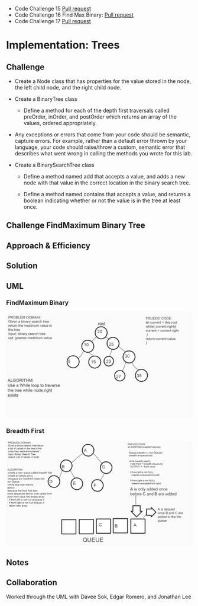 - Code Challenge 15 [Pull request](https://github.com/Chris-Bortel/data-structures-and-algorithms/pull/47)
- Code Challenge 16 Find Max Binary: [Pull request](https://github.com/Chris-Bortel/data-structures-and-algorithms/pull/49)
- Code Challenge 17 [Pull request](https://github.com/Chris-Bortel/data-structures-and-algorithms/pull/48)

# Implementation: Trees

<!-- Short summary or background information -->

## Challenge

<!-- Description of the challenge -->

- Create a Node class that has properties for the value stored in the node, the left child node, and the right child node.

- Create a BinaryTree class

  - Define a method for each of the depth first traversals called preOrder, inOrder, and postOrder which returns an array of the values, ordered appropriately.

- Any exceptions or errors that come from your code should be semantic, capture errors. For example, rather than a default error thrown by your language, your code should raise/throw a custom, semantic error that describes what went wrong in calling the methods you wrote for this lab.

- Create a BinarySearchTree class

  - Define a method named add that accepts a value, and adds a new node with that value in the correct location in the binary search tree.

  - Define a method named contains that accepts a value, and returns a boolean indicating whether or not the value is in the tree at least once.

## Challenge FindMaximum Binary Tree

## Approach & Efficiency

<!-- What approach did you take? Why? What is the Big O space/time for this approach? -->

## Solution

<!-- Embedded whiteboard image -->

## UML

### FindMaximum Binary

![find-max-binary](./find-maximum-binary-tree-uml.png)

### Breadth First

![breadth-first](./breadth-first-uml.png)

## Notes

## Collaboration

Worked through the UML with Davee Sok, Edgar Romero, and Jonathan Lee
